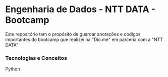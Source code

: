 # Engenharia de Dados - NTT DATA - Bootcamp

Este repositório tem o propósito de guardar anotações e códigos importantes do bootcamp que realizei na "Dio.me" em parceria com a "NTT DATA"

### Tecnologias e Conceitos

Python

